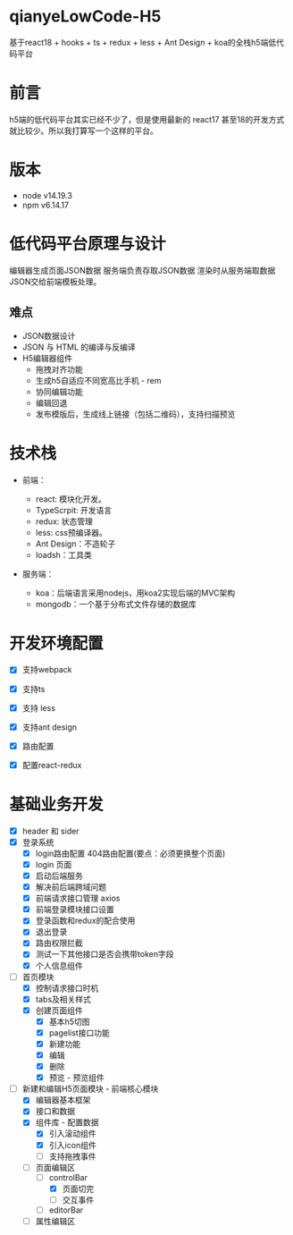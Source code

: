 # qianyeLowCode-H5
基于react18 + hooks + ts + redux + less + Ant Design + koa的全栈h5端低代码平台

# 前言

h5端的低代码平台其实已经不少了，但是使用最新的 react17 甚至18的开发方式就比较少。所以我打算写一个这样的平台。

# 版本
- node v14.19.3
- npm v6.14.17

# 低代码平台原理与设计

编辑器生成页面JSON数据
服务端负责存取JSON数据
渲染时从服务端取数据JSON交给前端模板处理。

## 难点
- JSON数据设计
- JSON 与 HTML 的编译与反编译
- H5编辑器组件
  - 拖拽对齐功能
  - 生成h5自适应不同宽高比手机 - rem
  - 协同编辑功能
  - 编辑回退
  - 发布模版后，生成线上链接（包括二维码），支持扫描预览

# 技术栈

- 前端：
  - react: 模块化开发。
  - TypeScrpit: 开发语言
  - redux: 状态管理
  - less: css预编译器。
  - Ant Design：不造轮子
  - loadsh：工具类

- 服务端：
  - koa：后端语言采用nodejs，用koa2实现后端的MVC架构
  - mongodb：一个基于分布式文件存储的数据库


# 开发环境配置

- [x] 支持webpack
- [x] 支持ts
- [x] 支持 less
- [x] 支持ant design
- [x] 路由配置
- [x] 配置react-redux


# 基础业务开发

- [x] header 和 sider
- [x] 登录系统
  - [x] login路由配置 404路由配置(要点：必须更换整个页面)
  - [x] login 页面
  - [x] 启动后端服务
  - [x] 解决前后端跨域问题
  - [x] 前端请求接口管理 axios
  - [x] 前端登录模块接口设置
  - [x] 登录函数和redux的配合使用
  - [x] 退出登录
  - [x] 路由权限拦截
  - [x] 测试一下其他接口是否会携带token字段
  - [x] 个人信息组件

- [ ] 首页模块
    - [x] 控制请求接口时机
    - [x] tabs及相关样式
    - [x] 创建页面组件
      - [x] 基本h5切图
      - [x] pagelist接口功能
      - [x] 新建功能
      - [x] 编辑
      - [x] 删除
      - [x] 预览 - 预览组件
      
- [ ] 新建和编辑H5页面模块 - 前端核心模块
  - [x] 编辑器基本框架
  - [x] 接口和数据
  - [x] 组件库 - 配置数据
      - [x] 引入滚动组件
      - [x] 引入icon组件 
      - [ ] 支持拖拽事件
  - [ ] 页面编辑区
    - [ ] controlBar
      - [x] 页面切完
      - [ ] 交互事件
    - [ ] editorBar
  - [ ] 属性编辑区